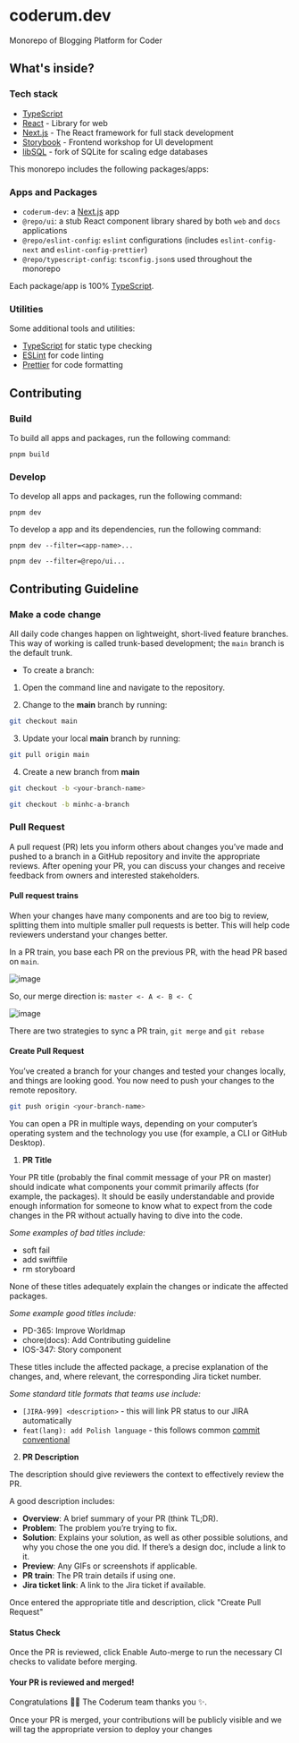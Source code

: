 # coderum.dev

Monorepo of Blogging Platform for Coder

## What's inside?

### Tech stack

- [TypeScript](https://www.typescriptlang.org/)
- [React](https://react.dev/) - Library for web
- [Next.js](https://nextjs.org/) - The React framework for full stack development
- [Storybook](https://storybook.js.org/) - Frontend workshop for UI development
- [libSQL](https://turso.tech/libsql) - fork of SQLite for scaling edge databases

This monorepo includes the following packages/apps:

### Apps and Packages

- `coderum-dev`: a [Next.js](https://nextjs.org/) app
- `@repo/ui`: a stub React component library shared by both `web` and `docs` applications
- `@repo/eslint-config`: `eslint` configurations (includes `eslint-config-next` and `eslint-config-prettier`)
- `@repo/typescript-config`: `tsconfig.json`s used throughout the monorepo

Each package/app is 100% [TypeScript](https://www.typescriptlang.org/).

### Utilities

Some additional tools and utilities:

- [TypeScript](https://www.typescriptlang.org/) for static type checking
- [ESLint](https://eslint.org/) for code linting
- [Prettier](https://prettier.io) for code formatting

## Contributing

### Build

To build all apps and packages, run the following command:

```
pnpm build
```

### Develop

To develop all apps and packages, run the following command:

```
pnpm dev
```

To develop a app and its dependencies, run the following command:

```
pnpm dev --filter=<app-name>...

pnpm dev --filter=@repo/ui...
```

## Contributing Guideline

### Make a code change

All daily code changes happen on lightweight, short-lived feature branches. This way of working is called trunk-based development; the `main` branch is the default trunk.

- To create a branch:

1. Open the command line and navigate to the repository.

2. Change to the **main** branch by running:

```bash
git checkout main
```

3. Update your local **main** branch by running:

```bash
git pull origin main
```

4. Create a new branch from **main**

```bash
git checkout -b <your-branch-name>

git checkout -b minhc-a-branch
```

### Pull Request

A pull request (PR) lets you inform others about changes you’ve made and pushed to a branch in a GitHub repository and invite the appropriate reviews. After opening your PR, you can discuss your changes and receive feedback from owners and interested stakeholders.

#### Pull request trains

When your changes have many components and are too big to review, splitting them into multiple smaller pull requests is better. This will help code reviewers understand your changes better.

In a PR train, you base each PR on the previous PR, with the head PR based on `main`.

![image](https://user-images.githubusercontent.com/8063319/183367402-6282a3e8-c15d-4254-b11b-8f66560bb1c4.png)

So, our merge direction is: `master <- A <- B <- C`

![image](https://user-images.githubusercontent.com/8063319/183367595-837dc283-378b-4af8-bfa1-f323c1a537ad.png)

There are two strategies to sync a PR train, `git merge` and `git rebase`

#### Create Pull Request

You’ve created a branch for your changes and tested your changes locally, and things are looking good. You now need to push your changes to the remote repository.

```bash
git push origin <your-branch-name>
```

You can open a PR in multiple ways, depending on your computer’s operating system and the technology you use (for example, a CLI or GitHub Desktop).

1. **PR Title**

Your PR title (probably the final commit message of your PR on master) should indicate what components your commit primarily affects (for example, the packages). It should be easily understandable and provide enough information for someone to know what to expect from the code changes in the PR without actually having to dive into the code.

_Some examples of bad titles include:_

- soft fail
- add swiftfile
- rm storyboard

None of these titles adequately explain the changes or indicate the affected packages.

_Some example good titles include:_

- PD-365: Improve Worldmap
- chore(docs): Add Contributing guideline
- IOS-347: Story component

These titles include the affected package, a precise explanation of the changes, and, where relevant, the corresponding Jira ticket number.

_Some standard title formats that teams use include:_

- `[JIRA-999] <description>` - this will link PR status to our JIRA automatically
- `feat(lang): add Polish language` - this follows common [commit conventional](https://www.conventionalcommits.org/en/v1.0.0/)

2. **PR Description**

The description should give reviewers the context to effectively review the PR.

A good description includes:

- **Overview**: A brief summary of your PR (think TL;DR).
- **Problem**: The problem you’re trying to fix.
- **Solution**: Explains your solution, as well as other possible solutions, and why you chose the one you did. If there’s a design doc, include a link to it.
- **Preview**: Any GIFs or screenshots if applicable.
- **PR train**: The PR train details if using one.
- **Jira ticket link**: A link to the Jira ticket if available.

Once entered the appropriate title and description, click "Create Pull Request"

#### Status Check

Once the PR is reviewed, click Enable Auto-merge to run the necessary CI checks to validate before merging.

#### Your PR is reviewed and merged!

Congratulations 🎉🎉 The Coderum team thanks you ✨.

Once your PR is merged, your contributions will be publicly visible and we will tag the appropriate version to deploy your changes

